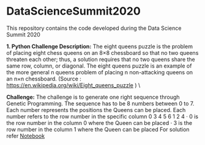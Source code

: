 # DataScienceSummit2020
This repository contains the code developed during the Data Science Summit 2020

**1. Python Challenge Description:**
The eight queens puzzle is the problem of placing eight chess queens on an 8×8 chessboard so that no two queens threaten each other; thus, a solution requires that no two queens share the same row, column, or diagonal. The eight queens puzzle is an example of the more general n queens problem of placing n non-attacking queens on an n×n chessboard. (Source : https://en.wikipedia.org/wiki/Eight_queens_puzzle ) \

**Challenge:** The challenge is to generate one right sequence through Genetic Programming. The sequence has to be 8 numbers between 0 to 7. Each number represents the positions the Queens can be placed. Each number refers to the row number in the specific column 0 3 4 5 6 1 2 4 · 0 is the row number in the column 0 where the Queen can be placed · 3 is the row number in the column 1 where the Queen can be placed
For solution refer [Notebook](https://github.com/Shyamal002/DataScienceSummit2020/blob/master/N%20Queen%20Problem%20-%20Genetic%20Algorithm.ipynb)
